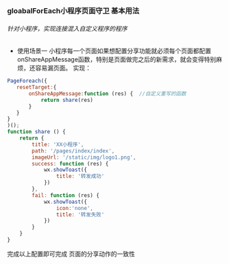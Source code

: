 ###  gloabalForEach小程序页面守卫 基本用法
###### 针对小程序，实现连接混入自定义程序的程序

    
-  使用场景一
小程序每一个页面如果想配置分享功能就必须每个页面都配置onShareAppMessage函数，特别是页面做完之后的新需求，就会变得特别麻烦，还容易漏页面。
实现：
```javascript
PageForeach({
   resetTarget:{
       onShareAppMessage:function (res) {  //自定义重写的函数
           return share(res)
       }
   }
}
)();
function share () {
	return {
        title: 'XX小程序',
        path: '/pages/index/index',
        imageUrl: '/static/img/logo1.png',
        success: function (res) {
            wx.showToast({
                title: '转发成功'
            })
        },
        fail: function (res) {
            wx.showToast({
                icon:'none',
                title: '转发失败'
            })
        }
    }
}
```
完成以上配置即可完成 页面的分享动作的一致性
